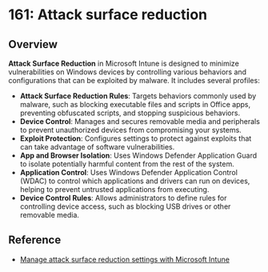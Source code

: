 # 161: Attack surface reduction

## Overview

**Attack Surface Reduction** in Microsoft Intune is designed to minimize vulnerabilities on Windows devices by controlling various behaviors and configurations that can be exploited by malware. It includes several profiles:

- **Attack Surface Reduction Rules**: Targets behaviors commonly used by malware, such as blocking executable files and scripts in Office apps, preventing obfuscated scripts, and stopping suspicious behaviors.
- **Device Control**: Manages and secures removable media and peripherals to prevent unauthorized devices from compromising your systems.
- **Exploit Protection**: Configures settings to protect against exploits that can take advantage of software vulnerabilities.
- **App and Browser Isolation**: Uses Windows Defender Application Guard to isolate potentially harmful content from the rest of the system.
- **Application Control**: Uses Windows Defender Application Control (WDAC) to control which applications and drivers can run on devices, helping to prevent untrusted applications from executing.
- **Device Control Rules**: Allows administrators to define rules for controlling device access, such as blocking USB drives or other removable media.

## Reference

* [Manage attack surface reduction settings with Microsoft Intune](https://learn.microsoft.com/en-us/mem/intune/protect/endpoint-security-asr-policy)

